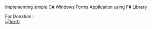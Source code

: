Implementing simple C# Windows Forms Application using F# Library

For Donation : <br>
[![ko-fi](https://www.ko-fi.com/img/githubbutton_sm.svg)](https://ko-fi.com/ashumeow)
